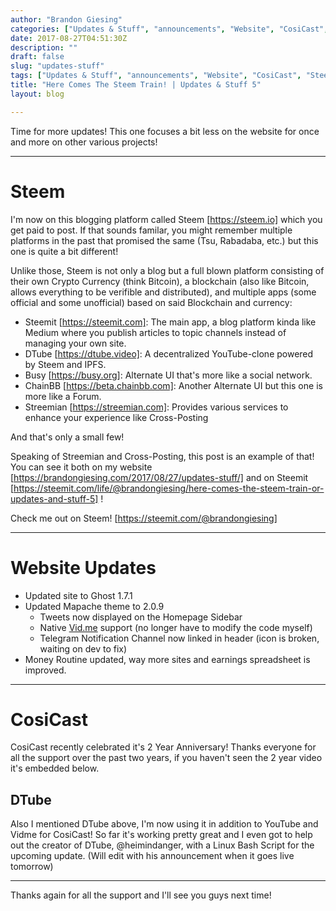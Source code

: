 ```yaml
---
author: "Brandon Giesing"
categories: ["Updates & Stuff", "announcements", "Website", "CosiCast", "Steem"]
date: 2017-08-27T04:51:30Z
description: ""
draft: false
slug: "updates-stuff"
tags: ["Updates & Stuff", "announcements", "Website", "CosiCast", "Steem"]
title: "Here Comes The Steem Train! | Updates & Stuff 5"
layout: blog

---
```


Time for more updates! This one focuses a bit less on the website for once and
more on other various projects!


--------------------------------------------------------------------------------

# Steem
I'm now on this blogging platform called Steem [https://steem.io]  which you get
paid to post. If that sounds familar, you might remember multiple platforms in
the past that promised the same (Tsu, Rabadaba, etc.) but this one is quite a
bit different!

Unlike those, Steem is not only a blog but a full blown platform consisting of
their own Crypto Currency (think Bitcoin), a blockchain (also like Bitcoin,
allows everything to be verifible and distributed), and multiple apps (some
official and some unofficial) based on said Blockchain and currency:

 * Steemit [https://steemit.com]: The main app, a blog platform kinda like
   Medium where you publish articles to topic channels instead of managing your
   own site.
 * DTube [https://dtube.video]: A decentralized YouTube-clone powered by Steem
   and IPFS.
 * Busy [https://busy.org]: Alternate UI that's more like a social network.
 * ChainBB [https://beta.chainbb.com]: Another Alternate UI but this one is more
   like a Forum.
 * Streemian [https://streemian.com]: Provides various services to enhance your
   experience like Cross-Posting

And that's only a small few!

Speaking of Streemian and Cross-Posting, this post is an example of that! You
can see it both on my website
[https://brandongiesing.com/2017/08/27/updates-stuff/]  and on Steemit
[https://steemit.com/life/@brandongiesing/here-comes-the-steem-train-or-updates-and-stuff-5]
!

Check me out on Steem! [https://steemit.com/@brandongiesing]


--------------------------------------------------------------------------------

# Website Updates
 * Updated site to Ghost 1.7.1
 * Updated Mapache theme to 2.0.9
    * Tweets now displayed on the Homepage Sidebar
    * Native [Vid.me](http://vid.me) support (no longer have to modify the code myself)
    * Telegram Notification Channel now linked in header (icon is broken, waiting on dev to fix)
 * Money Routine updated, way more sites and earnings spreadsheet is improved.

--------------------------------------------------------------------------------

# CosiCast
CosiCast recently celebrated it's 2 Year Anniversary! Thanks everyone for all
the support over the past two years, if you haven't seen the 2 year video it's
embedded below.

## DTube
Also I mentioned DTube above, I'm now using it in addition to YouTube and Vidme
for CosiCast! So far it's working pretty great and I even got to help out the
creator of DTube, @heimindanger, with a Linux Bash Script for the upcoming
update. (Will edit with his announcement when it goes live tomorrow)


--------------------------------------------------------------------------------

Thanks again for all the support and I'll see you guys next time!
